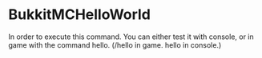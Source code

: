 # BukkitMCHelloWorld
In order to execute this command. You can either test it with console, or in game with the command hello. (/hello in game. hello in console.)

